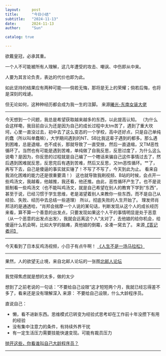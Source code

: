 ```yaml
---
layout:     post
title:      "今日小结"
subtitle:   "2024-11-13"
date:       2024-11-13
author:     "Sun"

catalog: true

---
```

欲戴皇冠，必承其重。

一个人不可能被所有人理解，这几年遭受的攻击、嘲讽、中伤即从中来。

人要为其言论负责，表达的代价也即为此。

如此坚持的结果应有两种可能——倘若无悔，那将是无上的荣耀；倘若后悔，也将是深刻的戏谑。

但无论如何，这种种经历都会成为我一生的注脚。
来源[曦光-东南女装大佬](https://dtysky.moe/article/Create-MyResume)

--------------------------------

今天想到一个问题，我总是希望获取越来越多的东西，以此提高认知。
（为什么会这样嘞，我目前自认为还是因为自己的成长过程中太tm苦了，遇到了重大坎坷，心里一直没过去，初中去了这么变态的一个学校，高中还好点，只是自己单纯的蠢（所以叫单蠢嘛），大学期间遇到的NT、SB比我这辈子遇到的都多。那么遇到困难，总是退缩，也不成长，那就导致了一直受挫，然后一直退缩，又TM恶性循环了。当然也有可能是遇到苦难，单纯做了自我反思，反思过度了，为什么这么说嘞？是因为，你反思的过程就是自己编了一个瞎话来骗自己这件事情过去了，然后遇到困难就反思，反思完后有遇到苦难，然后又反思，又tm恶性循环。艹了，再写下去，自己是傻逼的事实就实锤了！不写了不写了，今天到此为止。
看来自我消化困难的能力还是很重要滴！）
这也就导致我刷视频、B站的时候，会点开一些鸡汤文，我越看，他越推，我还看，他还推。由此，恶性循环产生了。也不是说抵制看一些鸡汤文（也不能叫鸡汤文，就是自己希望在别人的教育下学到“东西”，甚至于说，已经习惯于学生思维，老是渴望着别人来教你一些东西，而不是自己从经验、失败、经历中去总结一些道理）
所以，彻底失败的人生开始了。
理发师肖邦活的是通透哈，“肖邦会揣摩一个人说的某句话，判断发现从这个人的成长经历来看，算不算一个善意的出发点，只要发现如果这个人干的事情明显是处于恶意（从一个恶意的出发点出发），我就会远离这个人”太对了，去他娘的给你机会，给傻逼什么机会啊，比如大学的脑瘫，真他娘的倒霉，全凑一窝去了。
来源[【答记者问】](https://www.bilibili.com/video/BV1aE421F7Jr/?share_source=copy_web&vd_source=82cb64cce677e3396f3cacc32b5fcf00)

--------------------------------
今天看到了日本反鸡汤视频，小日子有点牛啊！
[《人生不是一场马拉松》](https://drive.google.com/file/d/1yqt-O5_k-ykmELheUqhJL6zBRP7h-u78/view?usp=sharing)

--------------------------------
果然，人的欲望无止境，来自北邮人论坛的一张图[北邮人论坛](https://bbs.byr.cn/#!article/Job/164666?p=1)

--------------------------------
我觉得焦虑就是想的太多，做的太少

想到了之前老说的一句话：“不要给自己设限”这才短短两个月，我就已经忘得差不多了，看来还是没有理解深入
来源：
不要给自己设限，什么大龄程序员。


直说自己：
- 懒，看不进新东西。思维模式已转变为经验式思考却在工作前十年没攒下有用的经验
- 没有集中注意力的条件，有持续外界干扰
- 有一定生活压力需要技能快速变现。可能有裁员压力

[抛开这些，你看谁叫自己大龄程序员？](https://x.com/bc12edf8ae2cb21/status/1855843552040751524?s=46)

--------------------------------